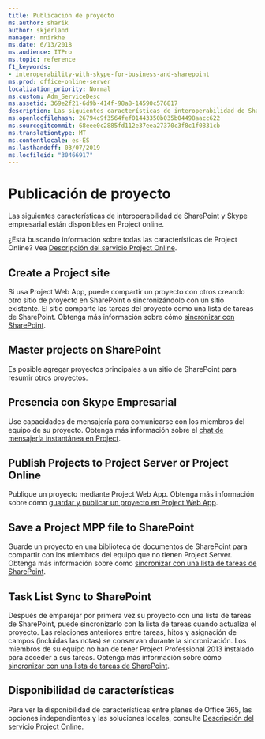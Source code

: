 ```yaml
---
title: Publicación de proyecto
ms.author: sharik
author: skjerland
manager: mnirkhe
ms.date: 6/13/2018
ms.audience: ITPro
ms.topic: reference
f1_keywords:
- interoperability-with-skype-for-business-and-sharepoint
ms.prod: office-online-server
localization_priority: Normal
ms.custom: Adm_ServiceDesc
ms.assetid: 369e2f21-6d9b-414f-98a8-14590c576817
description: Las siguientes características de interoperabilidad de SharePoint y Skype empresarial están disponibles en Project online.
ms.openlocfilehash: 26794c9f3564fef01443350b035b04498aacc622
ms.sourcegitcommit: 68eee0c2885fd112e37eea27370c3f8c1f0831cb
ms.translationtype: MT
ms.contentlocale: es-ES
ms.lasthandoff: 03/07/2019
ms.locfileid: "30466917"
---
```

# <a name="project-publishing"></a>Publicación de proyecto

Las siguientes características de interoperabilidad de SharePoint y Skype empresarial están disponibles en Project online.
  
¿Está buscando información sobre todas las características de Project Online? Vea [Descripción del servicio Project Online](project-online-service-description.md).
  
## <a name="create-a-project-site"></a>Create a Project site
<a name="bkmk_CreateProjectsite"> </a>

Si usa Project Web App, puede compartir un proyecto con otros creando otro sitio de proyecto en SharePoint o sincronizándolo con un sitio existente. El sitio comparte las tareas del proyecto como una lista de tareas de SharePoint. Obtenga más información sobre cómo [sincronizar con SharePoint](https://go.microsoft.com/fwlink/p/?LinkId=271352).
  
## <a name="master-projects-on-sharepoint"></a>Master projects on SharePoint
<a name="bkmk_MasterprojectsonSharePoint"> </a>

Es posible agregar proyectos principales a un sitio de SharePoint para resumir otros proyectos. 
  
## <a name="presence-with-skype-for-business"></a>Presencia con Skype Empresarial
<a name="bkmk_PresencewithLync"> </a>

Use capacidades de mensajería para comunicarse con los miembros del equipo de su proyecto. Obtenga más información sobre el [chat de mensajería instantánea en Project](https://go.microsoft.com/fwlink/p/?LinkId=271351).
  
## <a name="publish-projects-to-project-server-or-project-online"></a>Publish Projects to Project Server or Project Online
<a name="bkmk_PublishProjectstoServerOnline"> </a>

Publique un proyecto mediante Project Web App. Obtenga más información sobre cómo [guardar y publicar un proyecto en Project Web App](https://go.microsoft.com/fwlink/p/?LinkId=271354).
  
## <a name="save-a-project-mpp-file-to-sharepoint"></a>Save a Project MPP file to SharePoint
<a name="bkmk_SavefiletoSharePoint"> </a>

Guarde un proyecto en una biblioteca de documentos de SharePoint para compartir con los miembros del equipo que no tienen Project Server. Obtenga más información sobre cómo [sincronizar con una lista de tareas de SharePoint](https://go.microsoft.com/fwlink/p/?LinkId=271353).
  
## <a name="task-list-sync-to-sharepoint"></a>Task List Sync to SharePoint
<a name="bkmk_TaskListSynctoSharePoint"> </a>

Después de emparejar por primera vez su proyecto con una lista de tareas de SharePoint, puede sincronizarlo con la lista de tareas cuando actualiza el proyecto. Las relaciones anteriores entre tareas, hitos y asignación de campos (incluidas las notas) se conservan durante la sincronización. Los miembros de su equipo no han de tener Project Professional 2013 instalado para acceder a sus tareas. Obtenga más información sobre cómo [sincronizar con una lista de tareas de SharePoint](https://go.microsoft.com/fwlink/p/?LinkId=271353).
  
## <a name="feature-availability"></a>Disponibilidad de características
<a name="bkmk_TaskListSynctoSharePoint"> </a>

Para ver la disponibilidad de características entre planes de Office 365, las opciones independientes y las soluciones locales, consulte [Descripción del servicio Project Online](project-online-service-description.md).
  

